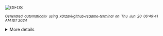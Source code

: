 <div align="justify">
<picture>
    <source media="(prefers-color-scheme: dark)" srcset="https://i.ibb.co/09ZmWCq/output-gif.gif">
    <source media="(prefers-color-scheme: light)" srcset="https://i.ibb.co/09ZmWCq/output-gif.gif">
    <img alt="GIFOS" src="https://i.ibb.co/09ZmWCq/output-gif.gif">
</picture>

<sub><i>Generated automatically using [x0rzavi/github-readme-terminal](https://github.com/x0rzavi/github-readme-terminal) on Thu Jun 20 06:49:41 AM IST 2024</i></sub>

<details>
<summary>More details</summary>

</details>
</div>

<!-- Image deletion URL: https://ibb.co/Ks7bQ26/59e6c8667f12aaed417ae6bd9113a6dc -->